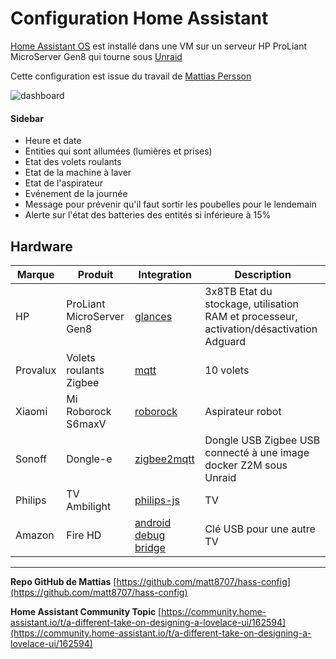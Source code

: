 # Configuration Home Assistant

[Home Assistant OS](https://www.home-assistant.io/installation/#compare-installation-methods) est installé dans une VM sur un serveur HP ProLiant MicroServer Gen8 qui tourne sous [Unraid](https://unraid.net/fr)

Cette configuration est issue du travail de [Mattias Persson](https://github.com/matt8707/hass-config)

![dashboard](https://raw.githubusercontent.com/matt8707/hass-config/master/www/img/dash.png)

#### Sidebar

* Heure et date
* Entities qui sont allumées (lumières et prises)
* Etat des volets roulants
* Etat de la machine à laver
* Etat de l'aspirateur
* Evénement de la journée
* Message pour prévenir qu'il faut sortir les poubelles pour le lendemain
* Alerte sur l'état des batteries des entités si inférieure à 15%

## Hardware

| Marque   | Produit                   | Integration                                                                  | Description                                                                             |
|----------|---------------------------|------------------------------------------------------------------------------|-----------------------------------------------------------------------------------------|
| HP       | ProLiant MicroServer Gen8 | [glances](https://www.home-assistant.io/integrations/glances/)               | 3x8TB Etat du stockage, utilisation RAM et processeur, activation/désactivation Adguard |
| Provalux | Volets roulants Zigbee    | [mqtt](https://www.home-assistant.io/integrations/mqtt/)                     | 10 volets                                                                               |
| Xiaomi   | Mi Roborock S6maxV        | [roborock](https://github.com/humbertogontijo/homeassistant-roborock)        | Aspirateur robot                                                                        |
| Sonoff   | Dongle-e                  | [zigbee2mqtt](https://github.com/Koenkk/zigbee2mqtt)                         | Dongle USB Zigbee USB connecté à une image docker Z2M sous Unraid                       |
| Philips  | TV Ambilight              | [philips-js](https://www.home-assistant.io/integrations/philips_js/)         | TV                                                                                      |
| Amazon   | Fire HD                   | [android debug bridge](https://www.home-assistant.io/integrations/androidtv) | Clé USB pour une autre TV                                                                    |

---

**Repo GitHub de Mattias**
[https://github.com/matt8707/hass-config](https://github.com/matt8707/hass-config)

**Home Assistant Community Topic**
[https://community.home-assistant.io/t/a-different-take-on-designing-a-lovelace-ui/162594](https://community.home-assistant.io/t/a-different-take-on-designing-a-lovelace-ui/162594)
